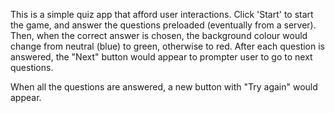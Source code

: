 This is a simple quiz app that afford user interactions.
Click 'Start' to start the game, and answer the questions preloaded (eventually from a server).
Then, when the correct answer is chosen, the background colour would change from neutral (blue) to green, otherwise to red.
After each question is answered, the "Next" button would appear to prompter user to go to next questions.

When all the questions are answered, a new button with "Try again" would appear.